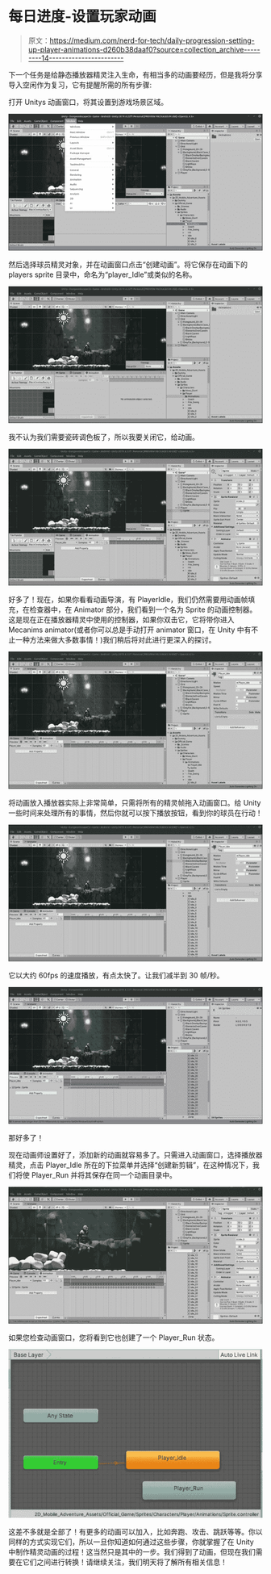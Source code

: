 # 每日进度-设置玩家动画

> 原文：<https://medium.com/nerd-for-tech/daily-progression-setting-up-player-animations-d260b38daaf0?source=collection_archive---------14----------------------->

下一个任务是给静态播放器精灵注入生命，有相当多的动画要经历，但是我将分享导入空闲作为复习，它有提醒所需的所有步骤:

打开 Unitys 动画窗口，将其设置到游戏场景区域。

![](img/8387584a0de6bc03ee22c6566e4e4b98.png)

然后选择球员精灵对象，并在动画窗口点击“创建动画”。将它保存在动画下的 players sprite 目录中，命名为“player_Idle”或类似的名称。

![](img/6171cca37c2d627b8dc44cf27cc9d674.png)

我不认为我们需要瓷砖调色板了，所以我要关闭它，给动画。

![](img/8640672903c05bb00dadce060349f6e8.png)

好多了！现在，如果你看看动画导演，有 PlayerIdle，我们仍然需要用动画帧填充，在检查器中，在 Animator 部分，我们看到一个名为 Sprite 的动画控制器。这是现在正在播放器精灵中使用的控制器，如果你双击它，它将带你进入 Mecanims animator(或者你可以总是手动打开 animator 窗口，在 Unity 中有不止一种方法来做大多数事情！)我们稍后将对此进行更深入的探讨。

![](img/872e2d6c65981ba36730c1f924d984c4.png)

将动画放入播放器实际上非常简单，只需将所有的精灵帧拖入动画窗口。给 Unity 一些时间来处理所有的事情，然后你就可以按下播放按钮，看到你的球员在行动！

![](img/4f1c3c9df3268b4a9562a3be5f2f6829.png)

它以大约 60fps 的速度播放，有点太快了。让我们减半到 30 帧/秒。

![](img/442bec64ab85bbac4b6dce9a9704ac58.png)

那好多了！

现在动画师设置好了，添加新的动画就容易多了。只需进入动画窗口，选择播放器精灵，点击 Player_Idle 所在的下拉菜单并选择“创建新剪辑”，在这种情况下，我们将使 Player_Run 并将其保存在同一个动画目录中。

![](img/8b4dec144dd62c48a80884e284058597.png)

如果您检查动画窗口，您将看到它也创建了一个 Player_Run 状态。

![](img/17c246d29939905e555adb9de16c6646.png)

这差不多就是全部了！有更多的动画可以加入，比如奔跑、攻击、跳跃等等。你以同样的方式实现它们，所以一旦你知道如何通过这些步骤，你就掌握了在 Unity 中制作精灵动画的过程！这当然只是其中的一步。我们得到了动画，但现在我们需要在它们之间进行转换！请继续关注，我们明天将了解所有相关信息！